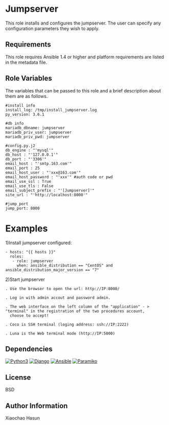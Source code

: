 Jumpserver
=====

This role installs and configures the jumpserver. The user can specify
any configuration parameters they wish to apply.

Requirements
------------

This role requires Ansible 1.4 or higher and platform requirements are listed
in the metadata file.

Role Variables
--------------

The variables that can be passed to this role and a brief description about
them are as follows.

	#install info
	install_log: /tmp/install_jumpserver.log
	py_version: 3.6.1
	
	#db info
	mariadb_dbname: jumpserver
	mariadb_priv_user: jumpserver
	mariadb_priv_pwd: jumpserver
	
	#config.py.j2
	db_engine : "'mysql'"
	db_host : "'127.0.0.1'"
	db_port : "'3306'"
	email_host : "'smtp.163.com'"
	email_port : 25
	email_host_user : "'xxx@163.com'"
	email_host_password : "'xxx'" #auth code or pwd
	email_use_ssl : True
	email_use_tls : False
	email_subject_prefix : "'[Jumpserver]'"
	site_url : "'http://localhost:8000'"
	
	#jump_port
	jump_port: 8000
    
	
Examples
========

1)Install jumpserver
configured:

    - hosts: "{{ hosts }}"
	  roles:
	   - role: jumpserver
	     when: ansible_distribution == "CentOS" and ansible_distribution_major_version == "7"

2)Start jumpserver

	. Use the browser to open the url: http://IP:8000/
 
    . Log in with admin accout and password admin.
 
    . The web interface on the left column of the "application" - > "terminal" in the registration of the two procedures account,
      choose to accept!
   
    . Coco is SSH terminal (loging address: ssh://IP:2222)
 
    . Luna is the Web terminal mode (http://IP:5000)



Dependencies
------------

[![Python3](https://img.shields.io/badge/python-3.6-green.svg?style=plastic)](https://www.python.org/)
[![Django](https://img.shields.io/badge/django-1.11-brightgreen.svg?style=plastic)](https://www.djangoproject.com/)
[![Ansible](https://img.shields.io/badge/ansible-2.2.2.0-blue.svg?style=plastic)](https://www.ansible.com/)
[![Paramiko](https://img.shields.io/badge/paramiko-2.1.2-green.svg?style=plastic)](http://www.paramiko.org/)

License
-------

BSD

Author Information
------------------

Xiaochao Hasun
